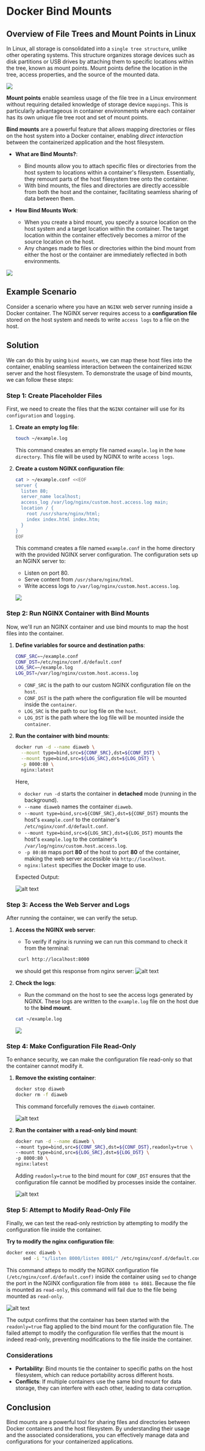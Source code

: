 # Docker Bind Mounts

## Overview of File Trees and Mount Points in Linux

In Linux, all storage is consolidated into a `single tree structure`, unlike other operating systems. This structure organizes storage devices such as disk partitions or USB drives by attaching them to specific locations within the tree, known as mount points. Mount points define the location in the tree, access properties, and the source of the mounted data.

![](https://github.com/poridhiEng/poridhi-labs/raw/main/Poridhi%20Labs/Docker%20Labs/Docker%20in%20Action/Chapter%2004/4.2/images/linux_file_tree.png)

**Mount points** enable seamless usage of the file tree in a Linux environment without requiring detailed knowledge of storage device `mappings`. This is particularly advantageous in container environments where each container has its own unique file tree root and set of mount points.
 
**Bind mounts** are a powerful feature that allows mapping directories or files on the host system into a Docker container, enabling *direct interaction* between the containerized application and the host filesystem.

- **What are Bind Mounts?**:
   - Bind mounts allow you to attach specific files or directories from the host system to locations within a container's filesystem. Essentially, they remount parts of the host filesystem tree onto the container.
   - With bind mounts, the files and directories are directly accessible from both the host and the container, facilitating seamless sharing of data between them.

- **How Bind Mounts Work**:
   - When you create a bind mount, you specify a source location on the host system and a target location within the container. The target location within the container effectively becomes a mirror of the source location on the host.
   - Any changes made to files or directories within the bind mount from either the host or the container are immediately reflected in both environments.

![](https://github.com/poridhiEng/poridhi-labs/raw/main/Poridhi%20Labs/Docker%20Labs/Docker%20in%20Action/Chapter%2004/4.2/images/7.png)

## Example Scenario
Consider a scenario where you have an `NGINX` web server running inside a Docker container. The NGINX server requires access to a **configuration file** stored on the host system and needs to write `access logs` to a file on the host. 

## Solution
We can do this by using `bind mounts`, we can map these host files into the container, enabling seamless interaction between the containerized `NGINX` server and the host filesystem. To demonstrate the usage of bind mounts, we can follow these steps:

### Step 1: Create Placeholder Files

First, we need to create the files that the `NGINX` container will use for its `configuration` and `logging`.

1. **Create an empty log file**:
   ```bash
   touch ~/example.log
   ```
   This command creates an empty file named `example.log` in the `home directory`. This file will be used by NGINX to write `access logs`.

2. **Create a custom NGINX configuration file**:
   ```bash
   cat > ~/example.conf <<EOF
   server {
     listen 80;
     server_name localhost;
     access_log /var/log/nginx/custom.host.access.log main;
     location / {
       root /usr/share/nginx/html;
       index index.html index.htm;
     }
   }
   EOF
   ```
   This command creates a file named `example.conf` in the home directory with the provided NGINX server configuration. The configuration sets up an NGINX server to:
   - Listen on port 80.
   - Serve content from `/usr/share/nginx/html`.
   - Write access logs to `/var/log/nginx/custom.host.access.log`.

   ![](https://github.com/poridhiEng/poridhi-labs/raw/main/Poridhi%20Labs/Docker%20Labs/Docker%20in%20Action/Chapter%2004/4.2/images/1.png)

### Step 2: Run NGINX Container with Bind Mounts

Now, we'll run an NGINX container and use bind mounts to map the host files into the container.

1. **Define variables for source and destination paths**:
   ```bash
   CONF_SRC=~/example.conf
   CONF_DST=/etc/nginx/conf.d/default.conf
   LOG_SRC=~/example.log
   LOG_DST=/var/log/nginx/custom.host.access.log
   ```

   - `CONF_SRC` is the path to our custom NGINX configuration file on the `host`.
   - `CONF_DST` is the path where the configuration file will be mounted inside the `container`.
   - `LOG_SRC` is the path to our log file on the `host`.
   - `LOG_DST` is the path where the log file will be mounted inside the `container`.

2. **Run the container with bind mounts**:
   ```bash
   docker run -d --name diaweb \
     --mount type=bind,src=${CONF_SRC},dst=${CONF_DST} \
     --mount type=bind,src=${LOG_SRC},dst=${LOG_DST} \
     -p 8000:80 \
     nginx:latest
   ```
   Here, 
   - `docker run -d` starts the container in **detached** mode (running in the background).
   - `--name diaweb` names the container `diaweb`.
   - `--mount type=bind,src=${CONF_SRC},dst=${CONF_DST}` mounts the host's `example.conf` to the container's `/etc/nginx/conf.d/default.conf`.
   - `--mount type=bind,src=${LOG_SRC},dst=${LOG_DST}` mounts the host's `example.log` to the container's `/var/log/nginx/custom.host.access.log`.
   - `-p 80:80` maps port **80** of the host to port **80** of the container, making the web server accessible via `http://localhost`.
   - `nginx:latest` specifies the Docker image to use.

   Expected Output:

   ![alt text](https://github.com/poridhiEng/poridhi-labs/raw/main/Poridhi%20Labs/Docker%20Labs/Docker%20in%20Action/Chapter%2004/4.2/images/image-1.png)

### Step 3: Access the Web Server and Logs

After running the container, we can verify the setup.

1. **Access the NGINX web server**:
   - To verify if nginx is running we can run this command to check it from the terminal:
   ```sh
    curl http://localhost:8000
    ```
    we should get this response from nginx server:
    ![alt text](https://github.com/poridhiEng/poridhi-labs/raw/main/Poridhi%20Labs/Docker%20Labs/Docker%20in%20Action/Chapter%2004/4.2/images/image-2.png)

2. **Check the logs**:
   - Run the command on the host to see the access logs generated by NGINX. These logs are written to the `example.log` file on the host due to the **bind mount**.

    ```sh 
    cat ~/example.log
    ```
    ![](https://github.com/poridhiEng/poridhi-labs/raw/main/Poridhi%20Labs/Docker%20Labs/Docker%20in%20Action/Chapter%2004/4.2/images/4.png)


### Step 4: Make Configuration File Read-Only

To enhance security, we can make the configuration file read-only so that the container cannot modify it.

1. **Remove the existing container**:
   ```bash
   docker stop diaweb
   docker rm -f diaweb
   ```
   This command forcefully removes the `diaweb` container.

   ![alt text](https://github.com/poridhiEng/poridhi-labs/raw/main/Poridhi%20Labs/Docker%20Labs/Docker%20in%20Action/Chapter%2004/4.2/images/image-3.png)

2. **Run the container with a read-only bind mount**:
   ```bash
   docker run -d --name diaweb \
   --mount type=bind,src=${CONF_SRC},dst=${CONF_DST},readonly=true \
   --mount type=bind,src=${LOG_SRC},dst=${LOG_DST} \
   -p 8000:80 \
   nginx:latest
   ```
   Adding `readonly=true` to the bind mount for `CONF_DST` ensures that the configuration file cannot be modified by processes inside the container.

   ![alt text](https://github.com/poridhiEng/poridhi-labs/raw/main/Poridhi%20Labs/Docker%20Labs/Docker%20in%20Action/Chapter%2004/4.2/images/image-4.png)

### Step 5: Attempt to Modify Read-Only File

Finally, we can test the read-only restriction by attempting to modify the configuration file inside the container.

**Try to modify the nginx configuration file**:

```bash
docker exec diaweb \
      sed -i "s/listen 8000/listen 8001/" /etc/nginx/conf.d/default.conf
```
This command atteps to modify the NGINX configuration file `(/etc/nginx/conf.d/default.conf)` inside the container using `sed` to change the port in the NGINX configuration file from `8080 to 8081`. Because the file is mounted as `read-only`, this command will fail due to the file being mounted as `read-only`.

![alt text](https://github.com/poridhiEng/poridhi-labs/raw/main/Poridhi%20Labs/Docker%20Labs/Docker%20in%20Action/Chapter%2004/4.2/images/image-5.png)

The output confirms that the container has been started with the `readonly=true` flag applied to the bind mount for the configuration file. The failed attempt to modify the configuration file verifies that the mount is indeed read-only, preventing modifications to the file inside the container.

### Considerations

- **Portability**: Bind mounts tie the container to specific paths on the host filesystem, which can reduce portability across different hosts.
- **Conflicts**: If multiple containers use the same bind mount for data storage, they can interfere with each other, leading to data corruption.

## Conclusion

Bind mounts are a powerful tool for sharing files and directories between Docker containers and the host filesystem. By understanding their usage and the associated considerations, you can effectively manage data and configurations for your containerized applications.